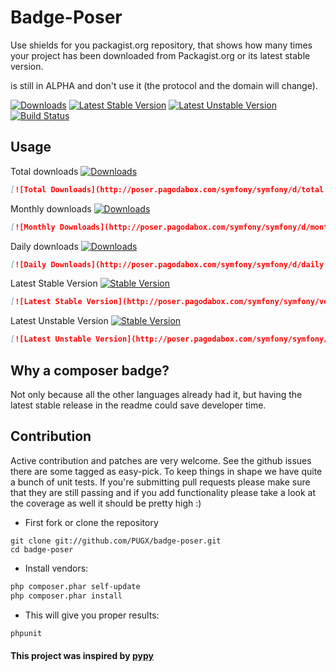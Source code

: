 Badge-Poser
===========

Use shields for you packagist.org repository, that shows how many times your project has been downloaded from Packagist.org
or its latest stable version.

is still in ALPHA and don't use it (the protocol and the domain will change).

[![Downloads](http://poser.pagodabox.com/symfony/symfony/d/total.png)](https://packagist.org/packages/pugx/badge-poser)
[![Latest Stable Version](http://poser.pagodabox.com/symfony/symfony/version.png)](https://packagist.org/packages/pugx/badge-poser)
[![Latest Unstable Version](http://poser.pagodabox.com/symfony/symfony/v/unstable.png)](https://packagist.org/packages/pugx/badge-poser)
[![Build Status](https://secure.travis-ci.org/PUGX/badge-poser.png)](http://travis-ci.org/PUGX/badge-poser)


## Usage

Total downloads [![Downloads](http://poser.pagodabox.com/symfony/symfony/d/total.png)](https://packagist.org/packages/symfony/symfony)
```md
[![Total Downloads](http://poser.pagodabox.com/symfony/symfony/d/total.png)](https://packagist.org/packages/symfony/symfony)
```

Monthly downloads [![Downloads](http://poser.pagodabox.com/symfony/symfony/d/monthly.png)](https://packagist.org/packages/symfony/symfony)
```md
[![Monthly Downloads](http://poser.pagodabox.com/symfony/symfony/d/monthly.png)](https://packagist.org/packages/symfony/symfony)
```

Daily downloads  [![Downloads](http://poser.pagodabox.com/symfony/symfony/d/daily.png)](https://packagist.org/packages/symfony/symfony)
```md
[![Daily Downloads](http://poser.pagodabox.com/symfony/symfony/d/daily.png)](https://packagist.org/packages/symfony/symfony)
```

Latest Stable Version [![Stable Version](http://poser.pagodabox.com/symfony/symfony/version.png)](https://packagist.org/packages/symfony/symfony)
```md
[![Latest Stable Version](http://poser.pagodabox.com/symfony/symfony/version.png)](https://packagist.org/packages/symfony/symfony)
```

Latest Unstable Version [![Stable Version](http://poser.pagodabox.com/symfony/symfony/v/unstable.png)](https://packagist.org/packages/symfony/symfony)
```md
[![Latest Unstable Version](http://poser.pagodabox.com/symfony/symfony/v/unstable.png)](https://packagist.org/packages/symfony/symfony)
```

## Why a composer badge?

Not only because all the other languages already had it, but having the latest stable release in the readme could save developer time.


## Contribution

Active contribution and patches are very welcome.
See the github issues there are some tagged as easy-pick.
To keep things in shape we have quite a bunch of unit tests. If you're submitting pull requests please
make sure that they are still passing and if you add functionality please
take a look at the coverage as well it should be pretty high :)

- First fork or clone the repository

```
git clone git://github.com/PUGX/badge-poser.git
cd badge-poser
```

- Install vendors:

``` bash
php composer.phar self-update
php composer.phar install
```

- This will give you proper results:

``` bash
phpunit
```

#### This project was inspired by [pypy](https://pypip.in/)


